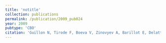 ```yaml
---
title: 'notitle'
collection: publications
permalink: /publication/2009_pub024
year: 2009
pubtype: 'CBO'
citation: 'Guillon N, Tirode F, Boeva V, Zinovyev A, Barillot E, Delattre O. The oncogenic EWS-FLI1 protein binds in vivo GGAA microsatellite sequences with potential transcriptional activation function. 2009. <i>PLoS ONE</i> <b>4</b>(3):e4932.'
---
```

